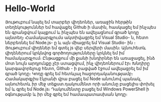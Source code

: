 # Hello-World
Յութուբում նայել եմ տարբեր վիդեոներ, առաջին հերթին տեղեկություններ եմ հավաքել Github ի մասին, հասկացել եմ ինչպես են գրանցվում կայքում և ինչպես են ավելացնում գրած կոդը այնտեղ։
Համակարգչումս ակտիվացրել եմ Visual Studio- ն, հետո ներբեռնել եմ Node.js- ը և այն միացրել եմ Visual Studio- ին ։ Յութուբում վիդեներ եմ գտել js վեբ սերվերի մասին։ 
Այնուհետև վիդեներում կրկնվոց գործողությունները կրկնել եմ իմ համակարգչում։ Ընթացքում մի քանի խնդիրներ են առաջացել, ինձ մոտ նույն արդյունքը չէր ստացվում, ինչ վիդեոներում էր։
Խնդիրը կարգավորելուց հետո, Github - ի բացված էջում ավելացրել եմ իմ գրած կոդը։ Կոդը գրել եմ հետևյալ հաջորդականությամբ։
Համակարգչիս էկրանի վրա բացել եմ Node անունով պանակ, այնուհետև իր մեջ տեքստ․դակումենտ որի անունը բացելիս փոխել եմ և գրել եմ Node.js։ Դակումենտը բացել եմ Windows PowerShell ի օգնությամբ և իր մեջ գրել եմ համապատասխան կոդը։
